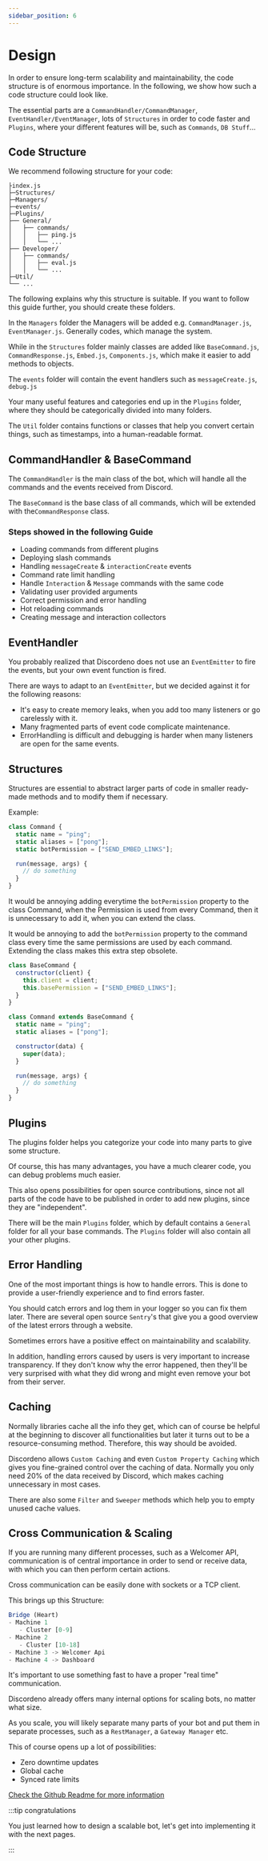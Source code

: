 ```yaml
---
sidebar_position: 6
---
```


# Design

In order to ensure long-term scalability and maintainability, the code structure is of enormous importance. In the
following, we show how such a code structure could look like.

The essential parts are a `CommandHandler/CommandManager`, `EventHandler/EventManager`, lots of `Structures` in order to
code faster and `Plugins`, where your different features will be, such as `Commands`, `DB Stuff`...

## Code Structure

We recommend following structure for your code:

```root
├index.js
├─Structures/
├─Managers/
├─events/
├─Plugins/
├── General/
│   ├── commands/
│   │   ├── ping.js
│   │   └── ...
├── Developer/
│   ├── commands/
│   │   ├── eval.js
│   │   └── ...
├─Util/
└── ...
```

The following explains why this structure is suitable. If you want to follow this guide further, you should create these
folders.

In the `Managers` folder the Managers will be added e.g. `CommandManager.js`, `EventManager.js`. Generally codes, which
manage the system.

While in the `Structures` folder mainly classes are added like `BaseCommand.js`, `CommandResponse.js`, `Embed.js`,
`Components.js`, which make it easier to add methods to objects.

The `events` folder will contain the event handlers such as `messageCreate.js`, `debug.js`

Your many useful features and categories end up in the `Plugins` folder, where they should be categorically divided into
many folders.

The `Util` folder contains functions or classes that help you convert certain things, such as timestamps, into a
human-readable format.

## CommandHandler & BaseCommand

The `CommandHandler` is the main class of the bot, which will handle all the commands and the events received from
Discord.

The `BaseCommand` is the base class of all commands, which will be extended with the`CommandResponse` class.

### Steps showed in the following Guide

- Loading commands from different plugins
- Deploying slash commands
- Handling `messageCreate` & `interactionCreate` events
- Command rate limit handling
- Handle `Interaction` & `Message` commands with the same code
- Validating user provided arguments
- Correct permission and error handling
- Hot reloading commands
- Creating message and interaction collectors

## EventHandler

You probably realized that Discordeno does not use an `EventEmitter` to fire the events, but your own event function is
fired.

There are ways to adapt to an `EventEmitter`, but we decided against it for the following reasons:

- It's easy to create memory leaks, when you add too many listeners or go carelessly with it.
- Many fragmented parts of event code complicate maintenance.
- ErrorHandling is difficult and debugging is harder when many listeners are open for the same events.

## Structures

Structures are essential to abstract larger parts of code in smaller ready-made methods and to modify them if necessary.

Example:

```js
class Command {
  static name = "ping";
  static aliases = ["pong"];
  static botPermission = ["SEND_EMBED_LINKS"];

  run(message, args) {
    // do something
  }
}
```

It would be annoying adding everytime the `botPermission` property to the class Command, when the Permission is used
from every Command, then it is unnecessary to add it, when you can extend the class.

It would be annoying to add the `botPermission` property to the command class every time the same permissions are used
by each command. Extending the class makes this extra step obsolete.

```js
class BaseCommand {
  constructor(client) {
    this.client = client;
    this.basePermission = ["SEND_EMBED_LINKS"];
  }
}

class Command extends BaseCommand {
  static name = "ping";
  static aliases = ["pong"];

  constructor(data) {
    super(data);
  }

  run(message, args) {
    // do something
  }
}
```

## Plugins

The plugins folder helps you categorize your code into many parts to give some structure.

Of course, this has many advantages, you have a much clearer code, you can debug problems much easier.

This also opens possibilities for open source contributions, since not all parts of the code have to be published in
order to add new plugins, since they are "independent".

There will be the main `Plugins` folder, which by default contains a `General` folder for all your base commands. The
`Plugins` folder will also contain all your other plugins.

## Error Handling

One of the most important things is how to handle errors. This is done to provide a user-friendly experience and to find
errors faster.

You should catch errors and log them in your logger so you can fix them later. There are several open source `Sentry`'s
that give you a good overview of the latest errors through a website.

Sometimes errors have a positive effect on maintainability and scalability.

In addition, handling errors caused by users is very important to increase transparency. If they don't know why the
error happened, then they'll be very surprised with what they did wrong and might even remove your bot from their
server.

## Caching

Normally libraries cache all the info they get, which can of course be helpful at the beginning to discover all
functionalities but later it turns out to be a resource-consuming method. Therefore, this way should be avoided.

Discordeno allows `Custom Caching` and even `Custom Property Caching` which gives you fine-grained control over the
caching of data. Normally you only need 20% of the data received by Discord, which makes caching unnecessary in most
cases.

There are also some `Filter` and `Sweeper` methods which help you to empty unused cache values.

## Cross Communication & Scaling

If you are running many different processes, such as a Welcomer API, communication is of central importance in order to
send or receive data, with which you can then perform certain actions.

Cross communication can be easily done with sockets or a TCP client.

This brings up this Structure:

```js
Bridge (Heart)
- Machine 1
   - Cluster [0-9]
- Machine 2
   - Cluster [10-18]
- Machine 3 -> Welcomer Api
- Machine 4 -> Dashboard
```

It's important to use something fast to have a proper "real time" communication.

Discordeno already offers many internal options for scaling bots, no matter what size.

As you scale, you will likely separate many parts of your bot and put them in separate processes, such as a
`RestManager`, a `Gateway Manager` etc.

This of course opens up a lot of possibilities:

- Zero downtime updates
- Global cache
- Synced rate limits

[Check the Github Readme for more information](https://github.com/discordeno/discordeno#features)

:::tip congratulations

You just learned how to design a scalable bot, let's get into implementing it with the next pages.

:::
